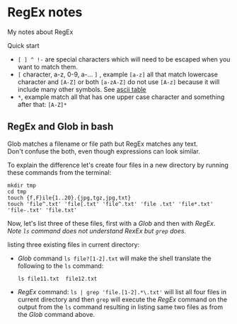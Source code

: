 # RegEx notes

My notes about RegEx

Quick start
 - `[ ] ^ !-` are special characters which will need to be escaped when you want to match them.
 - `[` character, a-z, 0-9, a-... `]` , example `[a-z]` all that match lowercase
 character and `[A-Z]` or both `[a-zA-Z]` do not use `[A-z]` because it will
 include many other symbols.  See [ascii table](http://www.asciitable.com/)
 - `*`, example match all that has one upper case character and something after that: `[A-Z]*`




## RegEx and Glob in bash

Glob matches a filename or file path but RegEx matches any text.  
Don't confuse the both, even though expressions can look similar.

To explain the difference let's create four files in a new directory by running these commands from the terminal:
```shell
mkdir tmp
cd tmp
touch {f,F}ile{1..20}.{jpg,tgz,jpg,txt}
touch 'file^.txt' 'file[.txt' 'file^.txt' 'file .txt' 'file*.txt' 'file-.txt' 'file.txt'
```
Now, let's list three of these files, first with a *Glob* and then with *RegEx*.  
*Note `ls` command does not understand *RexEx* but `grep` does.*

listing three existing files in current directory:
- *Glob* command `ls file?[1-2].txt` will make the shell translate the following to the `ls` command:
    ```shell
    ls file11.txt  file12.txt
    ```
- *RegEx* command: `ls | grep 'file.[1-2].*\.txt'` will list all four files in 
current directory and then `grep` will execute the *RegEx* command on the output
from the `ls` command resulting in listing same two files as from the *Glob* command above.
